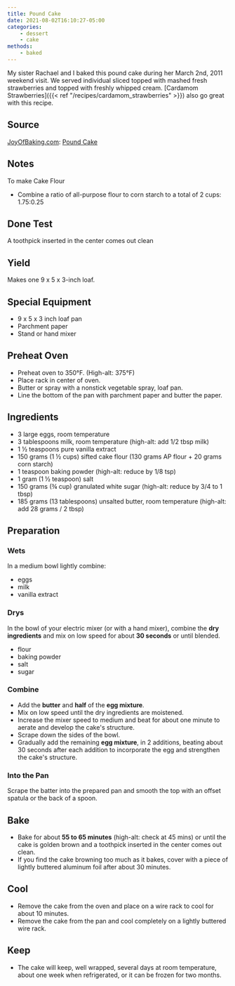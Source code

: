 ```yaml
---
title: Pound Cake
date: 2021-08-02T16:10:27-05:00
categories: 
    - dessert
    - cake
methods:
    - baked
---
```


My sister Rachael and I baked this pound cake during her March 2nd, 2011 weekend visit. We served individual sliced topped with mashed fresh strawberries and topped with freshly whipped cream. [Cardamom Strawberries]({{< ref "/recipes/cardamom_strawberries" >}}) also go great with this recipe.

## Source

[JoyOfBaking.com](http://www.joyofbaking.com): [Pound Cake](http://joyofbaking.com/PoundCake.html)

## Notes

To make Cake Flour

-   Combine a ratio of all-purpose flour to corn starch to a total of 2 cups: 1.75:0.25

## Done Test

A toothpick inserted in the center comes out clean

## Yield

Makes one 9 x 5 x 3-inch loaf.

## Special Equipment

-   9 x 5 x 3 inch loaf pan
-   Parchment paper
-   Stand or hand mixer

## Preheat Oven

-   Preheat oven to 350°F. (High-alt: 375°F)
-   Place rack in center of oven.
-   Butter or spray with a nonstick vegetable spray, loaf pan.
-   Line the bottom of the pan with parchment paper and butter the
    paper.

## Ingredients

-   3 large eggs, room temperature
-   3 tablespoons milk, room temperature (high-alt: add 1/2 tbsp milk)
-   1 ½ teaspoons pure vanilla extract
-   150 grams (1 ½ cups) sifted cake flour (130 grams AP flour + 20
    grams corn starch)
-   1 teaspoon baking powder (high-alt: reduce by 1/8 tsp)
-   1 gram (1 ½ teaspoon) salt
-   150 grams (¾ cup) granulated white sugar (high-alt: reduce by 3/4 to
    1 tbsp)
-   185 grams (13 tablespoons) unsalted butter, room temperature
    (high-alt: add 28 grams / 2 tbsp)

## Preparation

### Wets

In a medium bowl lightly combine:

-   eggs
-   milk
-   vanilla extract

### Drys

In the bowl of your electric mixer (or with a hand mixer), combine the
**dry ingredients** and mix on low speed for about **30 seconds** or
until blended.

-   flour
-   baking powder
-   salt
-   sugar

### Combine

-   Add the **butter** and **half** of the **egg mixture**.
-   Mix on low speed until the dry ingredients are moistened.
-   Increase the mixer speed to medium and beat for about one minute to
    aerate and develop the cake's structure.
-   Scrape down the sides of the bowl.
-   Gradually add the remaining **egg mixture**, in 2 additions, beating
    about 30 seconds after each addition to incorporate the egg and
    strengthen the cake's structure.

### Into the Pan

Scrape the batter into the prepared pan and smooth the top with an
offset spatula or the back of a spoon.

## Bake

-   Bake for about **55 to 65 minutes** (high-alt: check at 45 mins) or
    until the cake is golden brown and a toothpick inserted in the
    center comes out clean.
-   If you find the cake browning too much as it bakes, cover with a
    piece of lightly buttered aluminum foil after about 30 minutes.

## Cool

-   Remove the cake from the oven and place on a wire rack to cool for
    about 10 minutes.
-   Remove the cake from the pan and cool completely on a lightly
    buttered wire rack.

## Keep

-   The cake will keep, well wrapped, several days at room temperature,
    about one week when refrigerated, or it can be frozen for two
    months.
